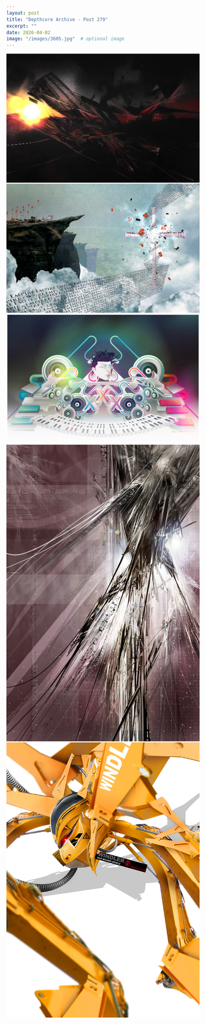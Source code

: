 ```yaml
---
layout: post
title: "Depthcore Archive - Post 279"
excerpt: ""
date: 2026-04-02
image: "/images/3605.jpg"  # optional image
---
```


<img src="/images/3605.jpg">
<img src="/images/3607.jpg" alt="3607.jpg"/>
<img src="/images/3608.jpg" alt="3608.jpg"/>
<img src="/images/361.jpg" alt="361.jpg"/>
<img src="/images/3613.jpg" alt="3613.jpg"/>
